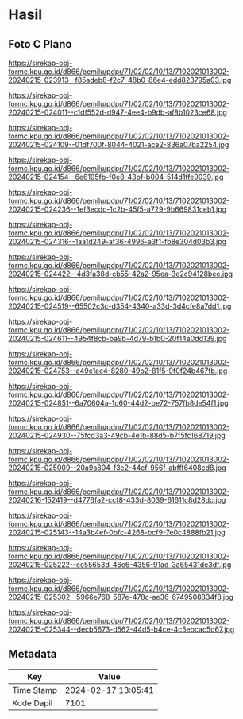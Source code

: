 # Hasil

## Foto C Plano

https://sirekap-obj-formc.kpu.go.id/d866/pemilu/pdpr/71/02/02/10/13/7102021013002-20240215-023913--f85adeb8-f2c7-48b0-86e4-edd823795a03.jpg

https://sirekap-obj-formc.kpu.go.id/d866/pemilu/pdpr/71/02/02/10/13/7102021013002-20240215-024011--c1df552d-d947-4ee4-b9db-af8b1023ce68.jpg

https://sirekap-obj-formc.kpu.go.id/d866/pemilu/pdpr/71/02/02/10/13/7102021013002-20240215-024109--01df700f-8044-4021-ace2-836a07ba2254.jpg

https://sirekap-obj-formc.kpu.go.id/d866/pemilu/pdpr/71/02/02/10/13/7102021013002-20240215-024154--6e6195fb-f0e8-43bf-b004-514d1ffe9039.jpg

https://sirekap-obj-formc.kpu.go.id/d866/pemilu/pdpr/71/02/02/10/13/7102021013002-20240215-024236--1ef3ecdc-1c2b-45f5-a729-9b669831ceb1.jpg

https://sirekap-obj-formc.kpu.go.id/d866/pemilu/pdpr/71/02/02/10/13/7102021013002-20240215-024316--1aa1d249-af36-4996-a3f1-fb8e304d03b3.jpg

https://sirekap-obj-formc.kpu.go.id/d866/pemilu/pdpr/71/02/02/10/13/7102021013002-20240215-024422--4d3fa38d-cb55-42a2-95ea-3e2c94128bee.jpg

https://sirekap-obj-formc.kpu.go.id/d866/pemilu/pdpr/71/02/02/10/13/7102021013002-20240215-024519--65502c3c-d354-4340-a33d-3d4cfe8a7dd1.jpg

https://sirekap-obj-formc.kpu.go.id/d866/pemilu/pdpr/71/02/02/10/13/7102021013002-20240215-024611--4954f8cb-ba9b-4d79-b1b0-20f14a0dd139.jpg

https://sirekap-obj-formc.kpu.go.id/d866/pemilu/pdpr/71/02/02/10/13/7102021013002-20240215-024753--a49e1ac4-8280-49b2-81f5-9f0f24b467fb.jpg

https://sirekap-obj-formc.kpu.go.id/d866/pemilu/pdpr/71/02/02/10/13/7102021013002-20240215-024851--6a70604a-1d60-44d2-be72-757fb8de54f1.jpg

https://sirekap-obj-formc.kpu.go.id/d866/pemilu/pdpr/71/02/02/10/13/7102021013002-20240215-024930--75fcd3a3-49cb-4e1b-88d5-b7f5fc168719.jpg

https://sirekap-obj-formc.kpu.go.id/d866/pemilu/pdpr/71/02/02/10/13/7102021013002-20240215-025009--20a9a804-f3e2-44cf-956f-abfff6408cd8.jpg

https://sirekap-obj-formc.kpu.go.id/d866/pemilu/pdpr/71/02/02/10/13/7102021013002-20240216-152419--d4776fa2-ccf8-433d-8039-61611c8d28dc.jpg

https://sirekap-obj-formc.kpu.go.id/d866/pemilu/pdpr/71/02/02/10/13/7102021013002-20240215-025143--14a3b4ef-0bfc-4268-bcf9-7e0c4888fb21.jpg

https://sirekap-obj-formc.kpu.go.id/d866/pemilu/pdpr/71/02/02/10/13/7102021013002-20240215-025222--cc55653d-46e6-4356-91ad-3a65431de3df.jpg

https://sirekap-obj-formc.kpu.go.id/d866/pemilu/pdpr/71/02/02/10/13/7102021013002-20240215-025302--5966e768-587e-478c-ae36-6749508834f8.jpg

https://sirekap-obj-formc.kpu.go.id/d866/pemilu/pdpr/71/02/02/10/13/7102021013002-20240215-025344--decb5673-d562-44d5-b4ce-4c5ebcac5d67.jpg


## Metadata

| Key        | Value               |
| ---------- | ------------------- |
| Time Stamp | 2024-02-17 13:05:41 |
| Kode Dapil | 7101                |



